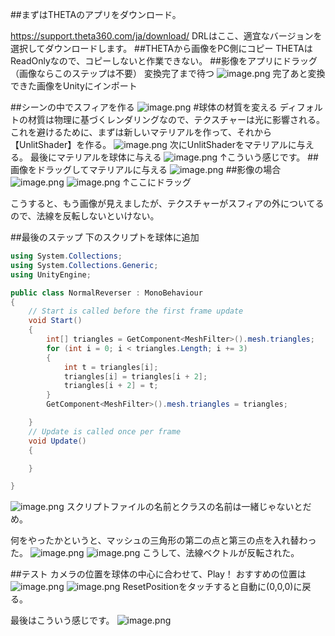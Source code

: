 ##まずはTHETAのアプリをダウンロード。

https://support.theta360.com/ja/download/
DRLはここ、適宜なバージョンを選択してダウンロードします。
##THETAから画像をPC側にコピー
THETAはReadOnlyなので、コピーしないと作業できない。
##影像をアプリにドラッグ（画像ならこのステップは不要）
変換完了まで待つ
![image.png](https://qiita-image-store.s3.ap-northeast-1.amazonaws.com/0/403926/71d6b1ef-a348-909e-dd1a-070e73ff7ab8.png)
完了あと変換できた画像をUnityにインポート

##シーンの中でスフィアを作る
![image.png](https://qiita-image-store.s3.ap-northeast-1.amazonaws.com/0/403926/bea420e5-540e-9f7f-cb1d-c395cce84d61.png)
#球体の材質を変える
ディフォルトの材質は物理に基づくレンダリングなので、テクスチャーは光に影響される。これを避けるために、まずは新しいマテリアルを作って、それから【UnlitShader】を作る。
![image.png](https://qiita-image-store.s3.ap-northeast-1.amazonaws.com/0/403926/9c01a296-431f-909a-25a3-0a7e1e376e2e.png)
次にUnlitShaderをマテリアルに与える。
最後にマテリアルを球体に与える
![image.png](https://qiita-image-store.s3.ap-northeast-1.amazonaws.com/0/403926/7944f2a0-0744-d232-608d-f206d254a6a7.png)
↑こういう感じです。
##画像をドラッグしてマテリアルに与える
![image.png](https://qiita-image-store.s3.ap-northeast-1.amazonaws.com/0/403926/07ac74e4-bb19-1387-1e9d-fe91debf7544.png)
##影像の場合
![image.png](https://qiita-image-store.s3.ap-northeast-1.amazonaws.com/0/403926/fee2cc8a-8599-ba6f-8d2f-b4ed32f4ef09.png)
![image.png](https://qiita-image-store.s3.ap-northeast-1.amazonaws.com/0/403926/35fd1bde-0917-a3e3-de1a-152383eb302c.png)
↑ここにドラッグ

こうすると、もう画像が見えましたが、テクスチャーがスフィアの外についてるので、法線を反転しないといけない。

##最後のステップ
下のスクリプトを球体に追加

```C#：NormalReverser.cs
using System.Collections;
using System.Collections.Generic;
using UnityEngine;

public class NormalReverser : MonoBehaviour
{
    // Start is called before the first frame update
    void Start()
    {
        int[] triangles = GetComponent<MeshFilter>().mesh.triangles;
        for (int i = 0; i < triangles.Length; i += 3)
        {
            int t = triangles[i];
            triangles[i] = triangles[i + 2];
            triangles[i + 2] = t;
        }
        GetComponent<MeshFilter>().mesh.triangles = triangles;

    }
    // Update is called once per frame
    void Update()
    {

    }

}

```

![image.png](https://qiita-image-store.s3.ap-northeast-1.amazonaws.com/0/403926/1c45c007-d953-bfb2-76bb-22ead618e72e.png)
スクリプトファイルの名前とクラスの名前は一緒じゃないとだめ。

何をやったかというと、マッシュの三角形の第二の点と第三の点を入れ替わった。
![image.png](https://qiita-image-store.s3.ap-northeast-1.amazonaws.com/0/403926/788323bd-2a43-b68f-1b7e-97a12484926c.png)
![image.png](https://qiita-image-store.s3.ap-northeast-1.amazonaws.com/0/403926/57fc9739-060b-90cb-0d1d-495517f67b34.png)
こうして、法線ベクトルが反転された。

##テスト
カメラの位置を球体の中心に合わせて、Play！
おすすめの位置は![image.png](https://qiita-image-store.s3.ap-northeast-1.amazonaws.com/0/403926/534d9453-47ec-f61c-c68b-7607e974d253.png)
![image.png](https://qiita-image-store.s3.ap-northeast-1.amazonaws.com/0/403926/3e838a80-3e31-8380-2da2-a2e6a77e43b7.png)
ResetPositionをタッチすると自動に(0,0,0)に戻る。

最後はこういう感じです。
![image.png](https://qiita-image-store.s3.ap-northeast-1.amazonaws.com/0/403926/64a21caf-70e0-f5f8-b265-88bb45538da1.png)
